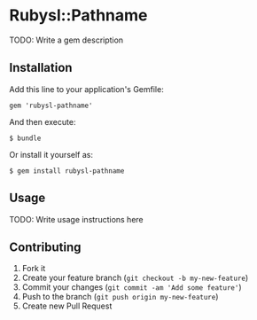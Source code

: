 # Rubysl::Pathname

TODO: Write a gem description

## Installation

Add this line to your application's Gemfile:

    gem 'rubysl-pathname'

And then execute:

    $ bundle

Or install it yourself as:

    $ gem install rubysl-pathname

## Usage

TODO: Write usage instructions here

## Contributing

1. Fork it
2. Create your feature branch (`git checkout -b my-new-feature`)
3. Commit your changes (`git commit -am 'Add some feature'`)
4. Push to the branch (`git push origin my-new-feature`)
5. Create new Pull Request
